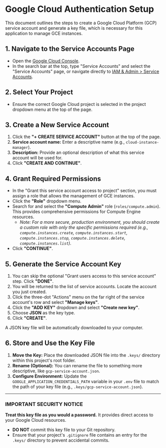 # Google Cloud Authentication Setup

This document outlines the steps to create a Google Cloud Platform (GCP) service account and generate a key file, which is necessary for this application to manage GCE instances.

## 1. Navigate to the Service Accounts Page

*   Open the [Google Cloud Console](https://console.cloud.google.com/).
*   In the search bar at the top, type "Service Accounts" and select the "Service Accounts" page, or navigate directly to [IAM & Admin > Service Accounts](https://console.cloud.google.com/iam-admin/serviceaccounts).

## 2. Select Your Project

*   Ensure the correct Google Cloud project is selected in the project dropdown menu at the top of the page.

## 3. Create a New Service Account

1.  Click the **"+ CREATE SERVICE ACCOUNT"** button at the top of the page.
2.  **Service account name:** Enter a descriptive name (e.g., `cloud-instance-manager`).
3.  **Description:** Provide an optional description of what this service account will be used for.
4.  Click **"CREATE AND CONTINUE"**.

## 4. Grant Required Permissions

*   In the "Grant this service account access to project" section, you must assign a role that allows the management of GCE instances.
*   Click the **"Role"** dropdown menu.
*   Search for and select the **"Compute Admin"** role (`roles/compute.admin`). This provides comprehensive permissions for Compute Engine resources.
    *   *Note: For a more secure, production environment, you should create a custom role with only the specific permissions required (e.g., `compute.instances.create`, `compute.instances.start`, `compute.instances.stop`, `compute.instances.delete`, `compute.instances.list`).*
*   Click **"CONTINUE"**.

## 5. Generate the Service Account Key

1.  You can skip the optional "Grant users access to this service account" step. Click **"DONE"**.
2.  You will be returned to the list of service accounts. Locate the account you just created.
3.  Click the three-dot "Actions" menu on the far right of the service account's row and select **"Manage keys"**.
4.  Click the **"ADD KEY"** dropdown and select **"Create new key"**.
5.  Choose **JSON** as the key type.
6.  Click **"CREATE"**.

A JSON key file will be automatically downloaded to your computer.

## 6. Store and Use the Key File

1.  **Move the Key:** Place the downloaded JSON file into the `.keys/` directory within this project's root folder.
2.  **Rename (Optional):** You can rename the file to something more descriptive, like `gcp-service-account.json`.
3.  **Configure Environment:** Update the `GOOGLE_APPLICATION_CREDENTIALS_PATH` variable in your `.env` file to match the path of your key file (e.g., `.keys/gcp-service-account.json`).

---

### **IMPORTANT SECURITY NOTICE**

**Treat this key file as you would a password.** It provides direct access to your Google Cloud resources.

*   **DO NOT** commit this key file to your Git repository.
*   Ensure that your project's `.gitignore` file contains an entry for the `.keys/` directory to prevent accidental commits.
